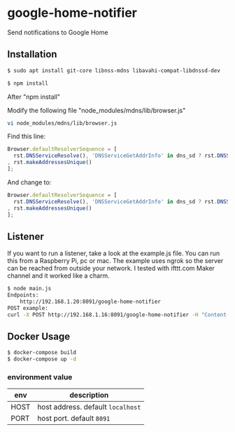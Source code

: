 # google-home-notifier
Send notifications to Google Home

## Installation

```bash
$ sudo apt install git-core libnss-mdns libavahi-compat-libdnssd-dev
```

```sh
$ npm install 
```

After "npm install"

Modify the following file "node_modules/mdns/lib/browser.js"
```sh
vi node_modules/mdns/lib/browser.js
```
Find this line:
```javascript
Browser.defaultResolverSequence = [
  rst.DNSServiceResolve(), 'DNSServiceGetAddrInfo' in dns_sd ? rst.DNSServiceGetAddrInfo() : rst.getaddrinfo()
, rst.makeAddressesUnique()
];
```
And change to:
```javascript
Browser.defaultResolverSequence = [
  rst.DNSServiceResolve(), 'DNSServiceGetAddrInfo' in dns_sd ? rst.DNSServiceGetAddrInfo() : rst.getaddrinfo({families:[4]})
, rst.makeAddressesUnique()
];
```
## Listener
If you want to run a listener, take a look at the example.js file. You can run this from a Raspberry Pi, pc or mac. 
The example uses ngrok so the server can be reached from outside your network. 
I tested with ifttt.com Maker channel and it worked like a charm.

```sh
$ node main.js
Endpoints:
    http://192.168.1.20:8091/google-home-notifier
POST example:
curl -X POST http://192.168.1.16:8091/google-home-notifier -H "Content-Type: application/json" -d '{"file":"http://example.com/example.mp3", "address": "192.168.1.20","name":"GoogleHome"}

```

## Docker Usage

```bash
$ docker-compose build 
$ docker-compose up -d
```
### environment value

| env | description |
| --- | ----------- |
| HOST | host address. default `localhost` |
| PORT | host port. default `8091` |
